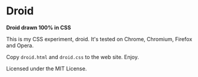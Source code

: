 # Droid

**Droid drawn 100% in CSS**

This is my CSS experiment, droid. It's tested on Chrome, Chromium, Firefox and
Opera.

Copy `droid.html` and `droid.css` to the web site. Enjoy.

Licensed under the MIT License.